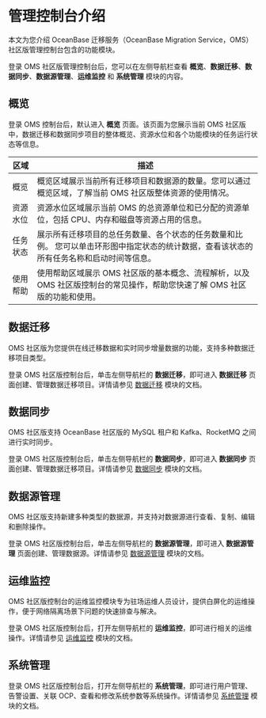 # 管理控制台介绍

本文为您介绍 OceanBase 迁移服务（OceanBase Migration Service，OMS）社区版管理控制台包含的功能模块。

登录 OMS 社区版管理控制台后，您可以在左侧导航栏查看 **概览**、**数据迁移**、**数据同步**、**数据源管理**、**运维监控** 和 **系统管理** 模块的内容。

## 概览

登录 OMS 控制台后，默认进入 **概览** 页面。该页面为您展示当前 OMS 社区版中，数据迁移和数据同步项目的整体概览、资源水位和各个功能模块的任务运行状态等信息。

| **区域** |                           **描述**                      |
|--------|-------------------------------------------------------------|
| 概览     | 概览区域展示当前所有迁移项目和数据源的数量。您可以通过概览区域，了解当前 OMS 社区版整体资源的使用情况。                                |
| 资源水位   | 资源水位区域展示当前 OMS 的总资源单位和已分配的资源单位，包括 CPU、内存和磁盘等资源占用的信息。                                  |
| 任务状态   | 展示所有迁移项目的总任务数量、各个状态的任务数量和比例。 您可以单击环形图中指定状态的统计数据，查看该状态的所有任务名称和启动时间等信息。 |
| 使用帮助   | 使用帮助区域展示 OMS 社区版的基本概念、流程解析，以及 OMS 社区版控制台的常见操作，帮助您快速了解 OMS 社区版的功能和使用。                  |

## 数据迁移

OMS 社区版为您提供在线迁移数据和实时同步增量数据的功能，支持多种数据迁移项目类型。

登录 OMS 社区版控制台后，单击左侧导航栏的 **数据迁移**，即可进入 **数据迁移** 页面创建、管理数据迁移项目。详情请参见 [数据迁移](../600.data-migration/100.data-migration-overview.md) 模块的文档。

## 数据同步

OMS 社区版支持 OceanBase 社区版的 MySQL 租户和 Kafka、RocketMQ 之间进行实时同步。

登录 OMS 社区版控制台后，单击左侧导航栏的 **数据同步**，即可进入 **数据同步** 页面创建、管理数据迁移项目。详情请参见 [数据同步](../700.data-synchronization/100.data-synchronization-overview.md) 模块的文档。

## 数据源管理

OMS 社区版支持新建多种类型的数据源，并支持对数据源进行查看、复制、编辑和删除操作。

登录 OMS 社区版控制台后，单击左侧导航栏的 **数据源管理**，即可进入 **数据源管理** 页面创建、管理数据源。详情请参见 [数据源管理](../800.create-and-manage-data-sources/100.create-a-data-source/100.add-an-oceanbase-ce-data-source.md) 模块的文档。

## 运维监控

OMS 社区版控制台的运维监控模块专为驻场运维人员设计，提供白屏化的运维操作，便于网络隔离场景下问题的快速排查与解决。

登录 OMS 社区版控制台后，打开左侧导航栏的 **运维监控**，即可进行相关的运维操作。详情请参见 [运维监控](../900.o-m-manual/100.o-m-overview.md) 模块的文档。

## 系统管理

登录 OMS 社区版控制台后，打开左侧导航栏的 **系统管理**，即可进行用户管理、告警设置、关联 OCP、查看和修改系统参数等系统操作。详情请参见 [系统管理](../1000.system-management/100.permission-management/100.permission-overview.md) 模块的文档。

